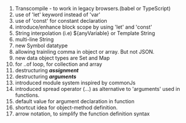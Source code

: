 1. Transcompile -  to work in legacy browsers.\(babel or TypeScript\)
2. use of 'let' keyword instead of 'var'
3. use of 'const' for constant declaration
4. introduce\/enhance block scope by using 'let' and 'const'
5. String interpolation \(i.e\) ${anyVariable} or Template String
6. multi-line String
7. new Symbol datatype
8. allowing trainling comma in object or array. But not JSON.
9. new data object types are  Set and Map
10. for ..of loop, for collection and array
11. destructuring _**assignment**_
12. destructuring _**arguments**_
13. introduced module system inspired by commonJs
14. introduced spread operator \(...\) as alternative to 'arguments' used in functions.
15. default value for argument declaration in function
16. shortcut idea for object-method definition.
17. arrow notation, to simplify the function definition syntax

